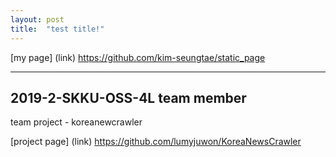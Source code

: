 ```yaml
---
layout: post
title:  "test title!"
---
```


[my page] (link)
<https://github.com/kim-seungtae/static_page>

---
2019-2-SKKU-OSS-4L team member
---

team project - koreanewcrawler

[project page] (link)
<https://github.com/lumyjuwon/KoreaNewsCrawler>

